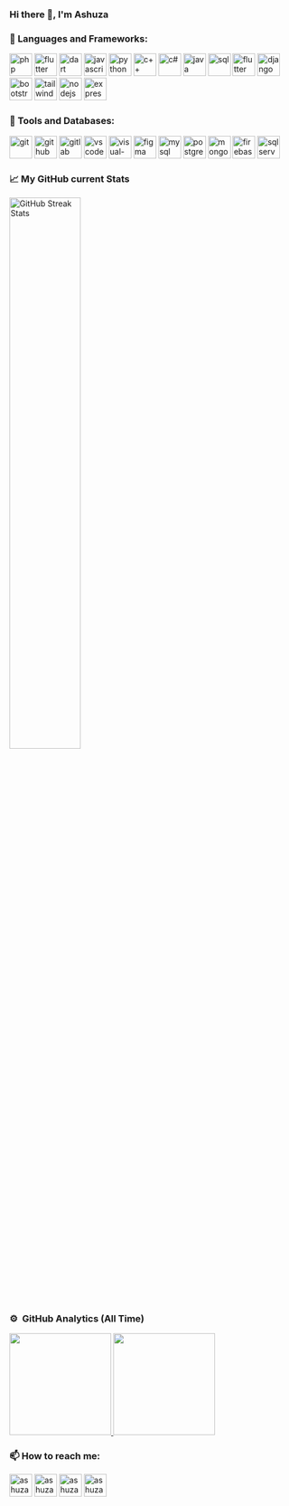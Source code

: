 ### Hi there 👋, I'm Ashuza

### 🧰 Languages and Frameworks:

<p>
<img src="https://img.icons8.com/color/48/000000/php.png" alt="php" width="40" height="40"/>
<img src="https://img.icons8.com/color/48/000000/flutter.png" alt="flutter" width="40" height="40"/>
<img src="https://img.icons8.com/color/48/000000/dart.png" alt="dart" width="40" height="40"/>
<img src="https://img.icons8.com/color/48/000000/javascript.png" alt="javascript" width="40" height="40"/>
<img src="https://img.icons8.com/color/48/000000/python.png" alt="python" width="40" height="40"/>
<img src="https://img.icons8.com/color/48/000000/c-plus-plus-logo.png" alt="c++" width="40" height="40"/>
<img src="https://img.icons8.com/color/48/000000/c-sharp-logo.png" alt="c#" width="40" height="40"/>
<img src="https://img.icons8.com/color/48/000000/java-coffee-cup-logo.png" alt="java" width="40" height="40"/>
<img src="https://img.icons8.com/color/48/000000/sql.png" alt="sql" width="40" height="40"/>
<img src="https://img.icons8.com/color/48/000000/flutter.png" alt="flutter" width="40" height="40"/>
<img src="https://img.icons8.com/color/48/000000/django.png" alt="django" width="40" height="40"/>
<img src="https://img.icons8.com/color/48/000000/bootstrap.png" alt="bootstrap" width="40" height="40"/>
<img src="https://img.icons8.com/color/48/000000/tailwindcss.png" alt="tailwindcss" width="40" height="40"/>
<img src="https://img.icons8.com/color/48/000000/nodejs.png" alt="nodejs" width="40" height="40"/>
<img src="https://img.icons8.com/color/48/000000/express.png" alt="express" width="40" height="40"/>
</p>

### 🧰 Tools and Databases:

<p>
<img src="https://img.icons8.com/color/48/000000/git.png" alt="git" width="40" height="40"/>
<img src="https://img.icons8.com/color/48/000000/github.png" alt="github" width="40" height="40"/>
<img src="https://img.icons8.com/color/48/000000/gitlab.png" alt="gitlab" width="40" height="40"/>
<img src="https://img.icons8.com/color/48/000000/visual-studio-code-2019.png" alt="vscode" width="40" height="40"/>
<img src="https://img.icons8.com/color/48/000000/visual-studio.png" alt="visual-studio" width="40" height="40"/>
<img src="https://img.icons8.com/color/48/000000/figma--v1.png" alt="figma" width="40" height="40"/>
<img src="https://img.icons8.com/color/48/000000/mysql-logo.png" alt="mysql" width="40" height="40"/>
<img src="https://img.icons8.com/color/48/000000/postgreesql.png" alt="postgresql" width="40" height="40"/>
<img src="https://img.icons8.com/color/48/000000/mongodb.png" alt="mongodb" width="40" height="40"/>
<img src="https://img.icons8.com/color/48/000000/firebase.png" alt="firebase" width="40" height="40"/>
<img src="https://img.icons8.com/color/48/000000/microsoft-sql-server.png" alt="sql server" width="40" height="40"/>
</p>

### 📈 My GitHub current Stats

<p> 
<!-- <img src="https://github-readme-stats.vercel.app/api?username=AshDest&show_icons=true&theme=gotham" alt="ashuza" /> -->
<img
    width="50%"
    alt="GitHub Streak Stats"
    src="https://github-readme-streak-stats.herokuapp.com/?user=AshDest&theme=radical&date_format=j%20M%5B%20Y%5D&currStreakLabel=6FDA44&fire=6FDA44&ring=6FDA44"
  />
<!-- <img src="https://github-readme-stats.vercel.app/api/top-langs/?username=AshDest&langs_count=10&theme=gotham&layout=compact" alt="ashuza" /> -->
</p>

### ⚙️ &nbsp;GitHub Analytics (All Time)

<p align="left">
<a href="https://github.com/AshDest">
  <img height="180em" src="https://github-readme-stats-eight-theta.vercel.app/api?username=AshDest&show_icons=true&theme=algolia&include_all_commits=true&count_private=true+count_public=true"/>
</a>
<!-- days no stop commits -->
<a href="https://github.com/AshDest">
  <img height="180em" src="https://github-readme-stats-eight-theta.vercel.app/api/top-langs/?username=AshDest&layout=compact&langs_count=8&theme=algolia"/>
</a>
</p>

### 📫 How to reach me:

<p>
<a href="https://twitter.com/ashuza_destin" target="blank"><img src="https://img.icons8.com/fluent/48/000000/twitter.png" alt="ashuza1" height="40" width="40" /></a>
<a href="https://www.linkedin.com/in/destin-ashuza-b826ab185" target="blank"><img src="https://img.icons8.com/color/48/000000/linkedin.png" alt="ashuza" height="40" width="40" /></a>
<a href="https://www.facebook.com/destin.ashuzamaheshe" target="blank"><img src="https://img.icons8.com/fluent/48/000000/facebook-new.png" alt="ashuza1" height="40" width="40" /></a>
<a href="https://www.instagram.com/ashuza_dest" target="blank"><img src="https://img.icons8.com/fluent/48/000000/instagram-new.png" alt="ashuza_dest" height="40" width="40" /></a>
</p>
